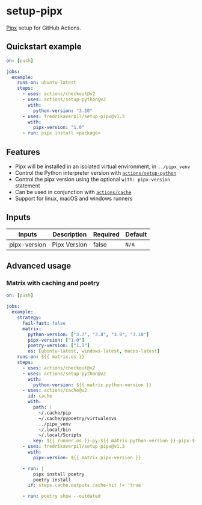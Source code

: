 # setup-pipx

[Pipx](https://github.com/pypa/pipx) setup for GitHub Actions.

## Quickstart example

```yaml
on: [push]

jobs:
  example:
    runs-on: ubuntu-latest
    steps:
      - uses: actions/checkout@v2
      - uses: actions/setup-python@v2
        with:
          python-version: "3.10"
      - uses: fredrikaverpil/setup-pipx@v1.3
        with:
          pipx-version: "1.0"
      - run: pipx install <package>
```

## Features

- Pipx will be installed in an isolated virtual environment, in `../pipx_venv`
- Control the Python interpreter version with [`actions/setup-python`](https://github.com/actions/setup-python)
- Control the pipx version using the optional `with: pipx-version` statement
- Can be used in conjunction with [`actions/cache`](https://github.com/actions/cache)
- Support for linux, macOS and windows runners

## Inputs

| Inputs       | Description  | Required | Default |
| ------------ | ------------ | -------- | ------- |
| pipx-version | Pipx Version | false    | `N/A`   |

## Advanced usage

### Matrix with caching and poetry

```yaml
on: [push]

jobs:
  example:
    strategy:
      fail-fast: false
      matrix:
        python-version: ["3.7", "3.8", "3.9", "3.10"]
        pipx-version: ["1.0"]
        poetry-version: ["1.1"]
        os: [ubuntu-latest, windows-latest, macos-latest]
    runs-on: ${{ matrix.os }}
    steps:
      - uses: actions/checkout@v2
      - uses: actions/setup-python@v2
        with:
          python-version: ${{ matrix.python-version }}
      - uses: actions/cache@v2
        id: cache
        with:
          path: |
            ~/.cache/pip
            ~/.cache/pypoetry/virtualenvs
            ../pipx_venv
            ~/.local/bin
            ~/.local/Scripts
          key: ${{ runner.os }}-py-${{ matrix.python-version }}-pipx-${{ matrix.pipx-version }}-poetry-${{ matrix.poetry-version }}-${{ hashFiles('poetry.lock') }}
      - uses: fredrikaverpil/setup-pipx@v1.3
        with:
          pipx-version: ${{ matrix.pipx-version }}

      - run: |
          pipx install poetry
          poetry install
        if: steps.cache.outputs.cache-hit != 'true'

      - run: poetry show --outdated
```
